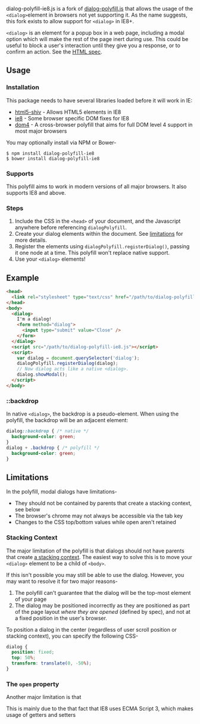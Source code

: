 dialog-polyfill-ie8.js is a fork of [dialog-polyfill.js](https://github.com/GoogleChrome/dialog-polyfill)  that allows the usage of the `<dialog>`element in browsers not yet supporting it. As the name suggests, this fork exists to allow support for `<dialog>` in IE8+.

`<dialog>` is an element for a popup box in a web page, including a modal option which will make the rest of the page inert during use.
This could be useful to block a user's interaction until they give you a response, or to confirm an action.
See the [HTML spec](https://html.spec.whatwg.org/multipage/forms.html#the-dialog-element).

## Usage

### Installation

This package needs to have several libraries loaded before it will work in IE:

- [html5-shiv](https://github.com/aFarkas/html5shiv) - Allows HTML5 elements in IE8
- [ie8](https://github.com/WebReflection/ie8) - Some browser specific DOM fixes for IE8
- [dom4](https://github.com/WebReflection/dom4) - A cross-browser polyfill that aims for full DOM level 4 support in most major browsers

You may optionally install via NPM or Bower-

    $ npm install dialog-polyfill-ie8
    $ bower install dialog-polyfill-ie8

### Supports

This polyfill aims to work in modern versions of all major browsers. It also supports IE8 and above.

### Steps

1. Include the CSS in the `<head>` of your document, and the Javascript anywhere before referencing `dialogPolyfill`.
2. Create your dialog elements within the document. See [limitations](#limitations) for more details.
3. Register the elements using `dialogPolyfill.registerDialog()`, passing it one node at a time. This polyfill won't replace native support.
4. Use your `<dialog>` elements!

## Example

```html
<head>
  <link rel="stylesheet" type="text/css" href="/path/to/dialog-polyfill-ie8.css" />
</head>
<body>
  <dialog>
    I'm a dialog!
    <form method="dialog">
      <input type="submit" value="Close" />
    </form>
  </dialog>
  <script src="/path/to/dialog-polyfill-ie8.js"></script>
  <script>
    var dialog = document.querySelector('dialog');
    dialogPolyfill.registerDialog(dialog);
    // Now dialog acts like a native <dialog>.
    dialog.showModal();
  </script>
</body>
```

### ::backdrop

In native `<dialog>`, the backdrop is a pseudo-element.
When using the polyfill, the backdrop will be an adjacent element:

```css
dialog::backdrop { /* native */
  background-color: green;
}
dialog + .backdrop { /* polyfill */
  background-color: green;
}
```

## Limitations

In the polyfill, modal dialogs have limitations-

- They should not be contained by parents that create a stacking context, see below
- The browser's chrome may not always be accessible via the tab key
- Changes to the CSS top/bottom values while open aren't retained

### Stacking Context

The major limitation of the polyfill is that dialogs should not have parents that create [a stacking context](https://developer.mozilla.org/en-US/docs/Web/CSS/CSS_Positioning/Understanding_z_index/The_stacking_context).
The easiest way to solve this is to move your `<dialog>` element to be a child of `<body>`.

If this isn't possible you may still be able to use the dialog.
However, you may want to resolve it for two major reasons-

1. The polyfill can't guarantee that the dialog will be the top-most element of your page
2. The dialog may be positioned incorrectly as they are positioned as part of the page layout _where they are opened_ (defined by spec), and not at a fixed position in the user's browser.

To position a dialog in the center (regardless of user scroll position or stacking context), you can specify the following CSS-

```css
dialog {
  position: fixed;
  top: 50%;
  transform: translate(0, -50%);
}
```

### The ```open``` property

Another major limitation is that

This is mainly due to the that fact that IE8 uses ECMA Script 3, which makes usage of getters and setters 
